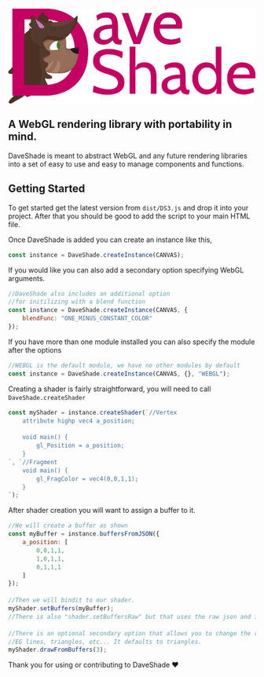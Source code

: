 <img align="center" src="github/Logo.svg"></img>
<h2>A WebGL rendering library with portability in mind.</h2>

<p>DaveShade is meant to abstract WebGL and any future rendering libraries into a set of easy to use and easy to manage components and functions.</p>


<h2>Getting Started</h2>

<p>To get started get the latest version from <code>dist/DS3.js</code> and drop it into your project. After that you should be good to add the script to your main HTML file.</p>

<p>Once DaveShade is added you can create an instance like this,</p>

```js
const instance = DaveShade.createInstance(CANVAS);
```

<p>If you would like you can also add a secondary option specifying WebGL arguments.</p>

```js
//DaveShade also includes an additional option
//for initilizing with a blend function
const instance = DaveShade.createInstance(CANVAS, {
    blendFunc: "ONE_MINUS_CONSTANT_COLOR"
});
```

<p>If you have more than one module installed you can also specify the module after the options</p>

```js
//WEBGL is the default module, we have no other modules by default
const instance = DaveShade.createInstance(CANVAS, {}, "WEBGL");
```

<p>Creating a shader is fairly straightforward, you will need to call <code>DaveShade.createShader</code></p>

```js
const myShader = instance.createShader(`//Vertex
    attribute highp vec4 a_position;
    
    void main() {
        gl_Position = a_position;
    }
`, `//Fragment
    void main() {
        gl_FragColor = vec4(0,0,1,1);
    }
`);
```

<p>After shader creation you will want to assign a buffer to it.</p>

```js
//We will create a buffer as shown
const myBuffer = instance.buffersFromJSON({
    a_position: [
        0,0,1,1,
        1,0,1,1,
        0,1,1,1
    ]
});

//Then we will bindit to our shader.
myShader.setBuffers(myBuffer);
//There is also "shader.setBuffersRaw" but that uses the raw json and is slower.

//There is an optional secondary option that allows you to change the render mode.
//EG lines, triangles, etc... It defaults to triangles.
myShader.drawFromBuffers(3);
```

<p>Thank you for using or contributing to DaveShade ❤️</p>